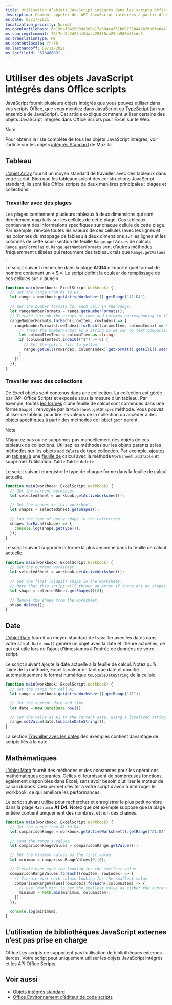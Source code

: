 ```yaml
---
title: Utilisation d’objets JavaScript intégrés dans les scripts Office
description: Comment appeler des API JavaScript intégrées à partir d’un script Office dans Excel sur le Web.
ms.date: 05/17/2021
localization_priority: Normal
ms.openlocfilehash: 6c15daf0429009d289a17e604caf51b807510442bf6e6fa6e42c85d7457f6164
ms.sourcegitcommit: 75f7ed8c2d23a104acc293f8ce29ea580b4fcdc5
ms.translationtype: MT
ms.contentlocale: fr-FR
ms.lasthandoff: 08/11/2021
ms.locfileid: "57846609"
---
```

# <a name="use-built-in-javascript-objects-in-office-scripts"></a>Utiliser des objets JavaScript intégrés dans Office scripts

JavaScript fournit plusieurs objets intégrés que vous pouvez utiliser dans vos scripts Office, que vous mentiez dans JavaScript ou [TypeScript](../overview/code-editor-environment.md) (un sur-ensemble de JavaScript). Cet article explique comment utiliser certains des objets JavaScript intégrés dans Office Scripts pour Excel sur le Web.

> [!NOTE]
> Pour obtenir la liste complète de tous les objets JavaScript intégrés, voir l’article sur les objets [intégrés Standard](https://developer.mozilla.org/docs/Web/JavaScript/Reference/Global_Objects) de Mozilla.

## <a name="array"></a>Tableau

[L’objet Array](https://developer.mozilla.org/docs/Web/JavaScript/Reference/Global_Objects/Array) fournit un moyen standard de travailler avec des tableaux dans votre script. Bien que les tableaux soient des constructions JavaScript standard, ils sont liés Office scripts de deux manières principales : plages et collections.

### <a name="work-with-ranges"></a>Travailler avec des plages

Les plages contiennent plusieurs tableaux à deux dimensions qui sont directement map faits sur les cellules de cette plage. Ces tableaux contiennent des informations spécifiques sur chaque cellule de cette plage. Par exemple, renvoie toutes les valeurs de ces cellules (avec les lignes et les colonnes du mappage de tableau à deux dimensions sur les lignes et les colonnes de cette sous-section de feuille `Range.getValues` de calcul). `Range.getFormulas` et `Range.getNumberFormats` sont d’autres méthodes fréquemment utilisées qui retournent des tableaux tels que `Range.getValues` .

Le script suivant recherche dans la plage **A1:D4** n’importe quel format de nombre contenant un « $ ». Le script définit la couleur de remplissage de ces cellules sur « jaune ».

```TypeScript
function main(workbook: ExcelScript.Workbook) {
  // Get the range From A1 to D4.
  let range = workbook.getActiveWorksheet().getRange("A1:D4");

  // Get the number formats for each cell in the range.
  let rangeNumberFormats = range.getNumberFormats();
  // Iterate through the arrays of rows and columns corresponding to those in the range.
  rangeNumberFormats.forEach((rowItem, rowIndex) => {
    rangeNumberFormats[rowIndex].forEach((columnItem, columnIndex) => {
      // Treat the numberFormat as a string so we can do text comparisons.
      let columnItemText = columnItem as string;
      if (columnItemText.indexOf("$") >= 0) {
        // Set the cell's fill to yellow.
        range.getCell(rowIndex, columnIndex).getFormat().getFill().setColor("yellow");
      }
    });
  });
}
```

### <a name="work-with-collections"></a>Travailler avec des collections

De Excel objets sont contenus dans une collection. La collection est gérée par l’API Office Scripts et exposée sous la mesure d’un tableau. Par exemple, toutes [les formes](/javascript/api/office-scripts/excelscript/excelscript.shape) d’une feuille de calcul sont contenues dans une forme `Shape[]` renvoyée par la `Worksheet.getShapes` méthode. Vous pouvez utiliser ce tableau pour lire les valeurs de la collection ou accéder à des objets spécifiques à partir des méthodes de l’objet `get*` parent.

> [!NOTE]
> N’ajoutez pas ou ne supprimez pas manuellement des objets de ces tableaux de collections. Utilisez les méthodes sur les objets parents et les méthodes sur les objets `add` `delete` de type collection. Par exemple, ajoutez un [tableau à](/javascript/api/office-scripts/excelscript/excelscript.table) une [feuille de](/javascript/api/office-scripts/excelscript/excelscript.worksheet) calcul avec la méthode `Worksheet.addTable` et supprimez l’utilisation. `Table` `Table.delete`

Le script suivant enregistre le type de chaque forme dans la feuille de calcul actuelle.

```TypeScript
function main(workbook: ExcelScript.Workbook) {
  // Get the current worksheet.
  let selectedSheet = workbook.getActiveWorksheet();

  // Get the shapes in this worksheet.
  let shapes = selectedSheet.getShapes();

  // Log the type of every shape in the collection.
  shapes.forEach((shape) => {
    console.log(shape.getType());
  });
}
```

Le script suivant supprime la forme la plus ancienne dans la feuille de calcul actuelle.

```Typescript
function main(workbook: ExcelScript.Workbook) {
  // Get the current worksheet.
  let selectedSheet = workbook.getActiveWorksheet();

  // Get the first (oldest) shape in the worksheet.
  // Note that this script will thrown an error if there are no shapes.
  let shape = selectedSheet.getShapes()[0];

  // Remove the shape from the worksheet.
  shape.delete();
}
```

## <a name="date"></a>Date

[L’objet Date](https://developer.mozilla.org/docs/Web/JavaScript/Reference/Global_Objects/Date) fournit un moyen standard de travailler avec les dates dans votre script. `Date.now()` génère un objet avec la date et l’heure actuelles, ce qui est utile lors de l’ajout d’timestamps à l’entrée de données de votre script.

Le script suivant ajoute la date actuelle à la feuille de calcul. Notez qu’à l’aide de la méthode, Excel la valeur en tant que date et modifie automatiquement le format numérique `toLocaleDateString` de la cellule.

```TypeScript
function main(workbook: ExcelScript.Workbook) {
  // Get the range for cell A1.
  let range = workbook.getActiveWorksheet().getRange("A1");

  // Get the current date and time.
  let date = new Date(Date.now());

  // Set the value at A1 to the current date, using a localized string.
  range.setValue(date.toLocaleDateString());
}
```

La section [Travailler avec les dates](../resources/samples/excel-samples.md#dates) des exemples contient davantage de scripts liés à la date.

## <a name="math"></a>Mathématiques

[L’objet Math](https://developer.mozilla.org/docs/Web/JavaScript/Reference/Global_Objects/Math) fournit des méthodes et des constantes pour les opérations mathématiques courantes. Celles-ci fournissent de nombreuses fonctions également disponibles dans Excel, sans avoir besoin d’utiliser le moteur de calcul dubook. Cela permet d’éviter à votre script d’avoir à interroger le workbook, ce qui améliore les performances.

Le script suivant utilise pour rechercher et enregistrer le plus petit nombre dans la plage `Math.min` **A1:D4.** Notez que cet exemple suppose que la plage entière contient uniquement des nombres, et non des chaînes.

```TypeScript
function main(workbook: ExcelScript.Workbook) {
  // Get the range from A1 to D4.
  let comparisonRange = workbook.getActiveWorksheet().getRange("A1:D4");

  // Load the range's values.
  let comparisonRangeValues = comparisonRange.getValues();

  // Set the minimum values as the first value.
  let minimum = comparisonRangeValues[0][0];

  // Iterate over each row looking for the smallest value.
  comparisonRangeValues.forEach((rowItem, rowIndex) => {
    // Iterate over each column looking for the smallest value.
    comparisonRangeValues[rowIndex].forEach((columnItem) => {
      // Use `Math.min` to set the smallest value as either the current cell's value or the previous minimum.
      minimum = Math.min(minimum, columnItem);
    });
  });

  console.log(minimum);
}

```

## <a name="use-of-external-javascript-libraries-is-not-supported"></a>L’utilisation de bibliothèques JavaScript externes n’est pas prise en charge

Office Les scripts ne supportent pas l’utilisation de bibliothèques externes tierces. Votre script peut uniquement utiliser les objets JavaScript intégrés et les API Office Scripts.

## <a name="see-also"></a>Voir aussi

- [Objets intégrés standard](https://developer.mozilla.org/docs/Web/JavaScript/Reference/Global_Objects)
- [Office Environnement d’éditeur de code scripts](../overview/code-editor-environment.md)
